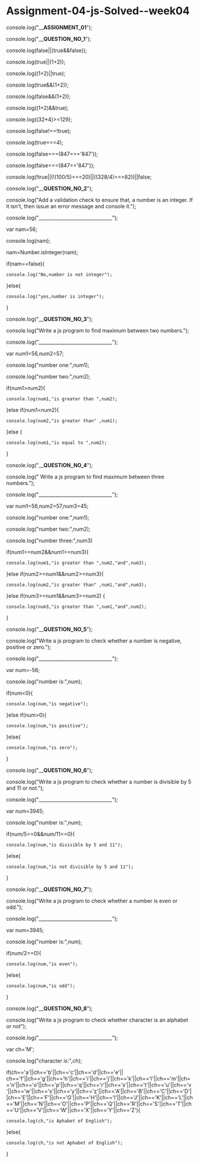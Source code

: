 # Assignment-04-js-Solved--week04

 console.log("__________ASSIGNMENT_01________");

console.log("__________QUESTION_NO_1________");

console.log(false||(true&&false));

console.log(true||(1+2));

console.log((1+2)||true);

console.log(true&&(1+2));

console.log(false&&(1+2));

console.log((1+2)&&true);

console.log((32*4)>=129);

console.log(false!==!true);

console.log(true===4);

console.log(false===(847==='847'));

console.log(false===(847=='847'));

console.log(!true||(!(100/5)===20)||((328/4)===82))||false;



console.log("__________QUESTION_NO_2________");

console.log("Add a validation check to ensure that, a number is an integer. If it isn't, then issue an error message and console it.");

console.log("_______________________________");

var nam=56;

console.log(nam);

nam=Number.isInteger(nam);

if(nam==false){

    console.log("No,number is not integer");

}else{

    console.log("yes,number is integer");

}



console.log("__________QUESTION_NO_3________");

console.log("Write a js program to find maximum between two numbers.");

console.log("_______________________________");

var num1=56,num2=57;

console.log("number one:",num1);

console.log("number two:",num2);

if(num1>num2){

    console.log(num1,"is greater than ",num2);

}else if(num1<num2){

    console.log(num2,"is greater than" ,num1);

}else {

    console.log(num1,"is equal to ",num2);

}



console.log("__________QUESTION_NO_4________");

console.log(" Write a js program to find maximum between three numbers.");

console.log("_______________________________");

var num1=56,num2=57,num3=45;

console.log("number one:",num1);

console.log("number two:",num2);

console.log("number three:",num3)

if(num1>=num2&&num1>=num3){

    console.log(num1,"is greater than ",num2,"and",num3);

}else if(num2>=num1&&num2>=num3){

    console.log(num2,"is greater than" ,num1,"and",num3);

}else if(num3>=num1&&num3>=num2) {

    console.log(num3,"is greater than ",num1,"and",num2);

}



console.log("__________QUESTION_NO_5________");

console.log("Write a js program to check whether a number is negative, positive or zero.");

console.log("_______________________________");

var num=-56;

console.log("number is:",num);

if(num<0){

    console.log(num,"is negative");

}else if(num>0){

    console.log(num,"is positive");

}else{

    console.log(num,"is zero");

}



console.log("__________QUESTION_NO_6________");

console.log("Write a js program to check whether a number is divisible by 5 and 11 or not.");

console.log("_______________________________");

var num=3945;

console.log("number is:",num);

if(num/5==0&&num/11==0){

    console.log(num,"is divisible by 5 and 11");

}else{

    console.log(num,"is not divisible by 5 and 11");

}



console.log("__________QUESTION_NO_7________");

console.log("Write a js program to check whether a number is even or odd.");

console.log("_______________________________");

var num=3945;

console.log("number is:",num);

if(num/2==0){

    console.log(num,"is even");

}else{

    console.log(num,"is odd");

}



console.log("__________QUESTION_NO_8________");

console.log("Write a js program to check whether character is an alphabet or not");

console.log("_______________________________");

var ch='M';

console.log("character is:",ch);

if(ch=='a'||ch=='b'||ch=='c'||ch=='d'||ch=='e'|| ch=='f'||ch=='g'||ch=='h'||ch=='i'||ch=='j'||ch=='k'||ch=='l'||ch=='m'||ch=='n'||ch=='o'||ch=='p'||ch=='q'||ch=='r'||ch=='s'||ch=='t'||ch=='u'||ch=='v'||ch=='w'||ch=='x'||ch=='y'||ch=='z'||ch=='A'||ch=='B'||ch=='C'||ch=='D'||ch=='E'||ch=='F'||ch=='G'||ch=='H'||ch=='I'||ch=='J'||ch=='K'||ch=='L'||ch=='M'||ch=='N'||ch=='O'||ch=='P'||ch=='Q'||ch=='R'||ch=='S'||ch=='T'||ch=='U'||ch=='V'||ch=='W'||ch=='X'||ch=='Y'||ch=='Z'){

    console.log(ch,"is Aphabet of English");

}else{

    console.log(ch,"is not Aphabet of English");

}
